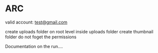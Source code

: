# ARC

valid account: test@gmail.com

create uploads folder on root level
inside uploads folder create thumbnail folder
do not foget the permissions

Documentation on the run....
